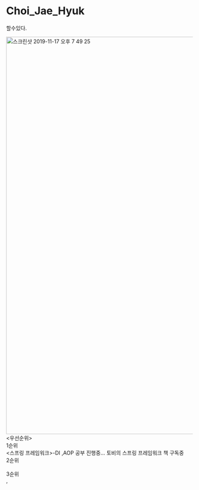 # Choi_Jae_Hyuk
할수있다.

<img width="1073" alt="스크린샷 2019-11-17 오후 7 49 25" src="https://user-images.githubusercontent.com/20216290/69006646-562f8580-0975-11ea-8a81-bf20e23b4e1c.png">
<우선순위><br>
1순위<br>
<스프링 프레임워크>-DI ,AOP 공부 진행중... 토비의 스프링 프레임워크 책 구독중<br>
2순위<br>
<java 8><br>
3순위<br>
<C기초>,<C++><br>
